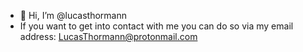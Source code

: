 - 👋 Hi, I’m @lucasthormann
- If you want to get into contact with me you can do so via my email address: LucasThormann@protonmail.com

<!---
lucasthormann/lucasthormann is a ✨ special ✨ repository because its `README.md` (this file) appears on your GitHub profile.
You can click the Preview link to take a look at your changes.
--->
